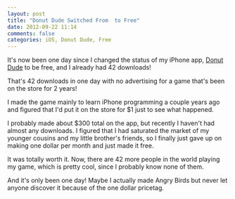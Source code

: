 ```yaml
---
layout: post
title: "Donut Dude Switched From  to Free"
date: 2012-09-22 11:14
comments: false
categories: iOS, Donut Dude, Free
---
```



It's now been one day since I changed the status of my iPhone app, 
[Donut Dude](http://app.net/donutdudespring) to be free, and I 
already had 42 downloads!

That's 42 downloads in one day with no advertising for a game that's been 
on the store for 2 years!

I made the game mainly to learn iPhone programming a couple years ago 
and figured that I'd put it on the store for $1 just to see what 
happened. 

I probably made about $300 total on the app, but recently I haven't 
had almost any downloads. I figured that I had saturated the market 
of my younger cousins and my little brother's friends, so I finally 
just gave up on making one dollar per month and just made it free.

It was totally worth it. Now, there are 42 more people in the world 
playing my game, which is pretty cool, since I probably know none of them.

And it's only been one day! Maybe I actually made Angry Birds but never 
let anyone discover it because of the one dollar pricetag.